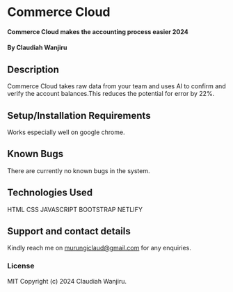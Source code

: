# Commerce Cloud
#### Commerce Cloud makes the accounting process easier  2024
#### By Claudiah Wanjiru
## Description
Commerce Cloud takes raw data from your team and uses AI to confirm and verify the account balances.This reduces the potential for error by 22%.
## Setup/Installation Requirements
Works especially well on google chrome.
## Known Bugs
There are currently no known bugs in the system.
## Technologies Used
HTML
CSS
JAVASCRIPT 
BOOTSTRAP
NETLIFY
## Support and contact details
Kindly reach me on murungiclaud@gmail.com for any enquiries.
### License
MIT Copyright (c) 2024 Claudiah Wanjiru.